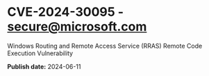 # CVE-2024-30095 - secure@microsoft.com

Windows Routing and Remote Access Service (RRAS) Remote Code Execution Vulnerability

**Publish date:** 2024-06-11
